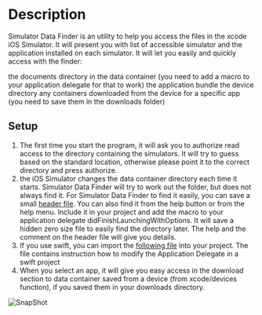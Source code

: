 # Description

Simulator Data Finder is an utility to help you access the files in the xcode iOS Simulator.
It will present you with list of accessible simulator and the application installed on each simulator.
It will let you easily and quickly access with the finder:

the documents directory in the data container (you need to add a macro to your application delegate for that to work)
the application bundle
the device directory
any containers downloaded from the device for a specific app (you need to save them in the downloads folder)

## Setup

1. The first time you start the program, it will ask you to authorize read access to the directory containing the simulators. It will try to guess based on the standard location, otherwise please point it to the correct directory and press authorize.
2. the iOS Simulator changes the data container directory each time it starts. Simulator Data Finder will try to work out the folder, but does not always find it. For Simulator Data Finder to find it easily, you can save a small [header file](https://github.com/roznet/iossimfinder/blob/master/iossimfinder/resources/needle.hhh). You can also find it from the help button or from the help menu. Include it in your project and add the macro to your application delegate didFinishLaunchingWithOptions. It will save a hidden zero size file to easily find the directory later. The help and the comment on the header file will give you details.
3. If you use swift, you can import the [following file](https://github.com/roznet/iossimfinder/blob/master/iossimfinder/resources/needle.swifttt) into your project. The file contains instruction how to modify the Application Delegate in a swift project
4.	When you select an app, it will give you easy access in the download section to data container saved from a device (from xcode/devices function), if you saved them in your downloads directory.

![SnapShot](https://ro-z.net/blog/wp-content/uploads/2015/01/Simulator_Data_Finder_and_Edit_Post_%E2%80%B9_ConnectStats_Blog_—_WordPress_and_PassportLucExp2022_pdf.png)
